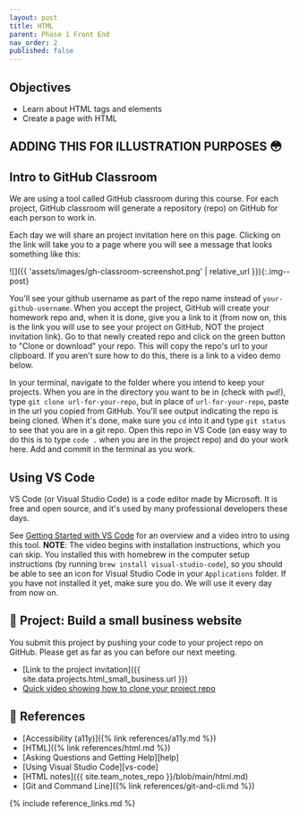 ```yaml
---
layout: post
title: HTML
parent: Phase 1 Front End
nav_order: 2
published: false
---
```


## Objectives

- Learn about HTML tags and elements
- Create a page with HTML

## ADDING THIS FOR ILLUSTRATION PURPOSES 😳

## Intro to GitHub Classroom

We are using a tool called GitHub classroom during this course. For each project, GitHub classroom will generate a repository (repo) on GitHub for each person to work in.

Each day we will share an project invitation here on this page. Clicking on the link will take you to a page where you will see a message that looks something like this:

![]({{ 'assets/images/gh-classroom-screenshot.png' | relative_url }}){:.img--post}

You'll see your github username as part of the repo name instead of `your-github-username`. When you accept the project, GitHub will create your homework repo and, when it is done, give you a link to it (from now on, this is the link you will use to see your project on GitHub, NOT the project invitation link). Go to that newly created repo and click on the green button to "Clone or download" your repo. This will copy the repo's url to your clipboard. If you aren't sure how to do this, there is a link to a video demo below.

In your terminal, navigate to the folder where you intend to keep your projects. When you are in the directory you want to be in (check with `pwd`!), type `git clone url-for-your-repo`, but in place of `url-for-your-repo`, paste in the url you copied from GitHub. You'll see output indicating the repo is being cloned. When it's done, make sure you `cd` into it and type `git status` to see that you are in a git repo. Open this repo in VS Code (an easy way to do this is to type `code .` when you are in the project repo) and do your work here. Add and commit in the terminal as you work.

## Using VS Code

VS Code (or Visual Studio Code) is a code editor made by Microsoft. It is free and open source, and it's used by many professional developers these days.

See [Getting Started with VS Code](https://code.visualstudio.com/docs/introvideos/basics) for an overview and a video intro to using this tool. **NOTE**: The video begins with installation instructions, which you can skip. You installed this with homebrew in the computer setup instructions (by running `brew install visual-studio-code`), so you should be able to see an icon for Visual Studio Code in your `Applications` folder. If you have not installed it yet, make sure you do. We will use it every day from now on.

## 🎯 Project: Build a small business website

You submit this project by pushing your code to your project repo on GitHub. Please get as far as you can before our next meeting.

- [Link to the project invitation]({{ site.data.projects.html_small_business.url }})
- [Quick video showing how to clone your project repo](https://www.loom.com/share/c7871fa5f80f4cbda3dbcce36db68dab)

## 🔖 References

- [Accessibility (a11y)]({% link references/a11y.md %})
- [HTML]({% link references/html.md %})
- [Asking Questions and Getting Help][help]
- [Using Visual Studio Code][vs-code]
- [HTML notes]({{ site.team_notes_repo }}/blob/main/html.md)
- [Git and Command Line]({% link references/git-and-cli.md %})

{% include reference_links.md %}
